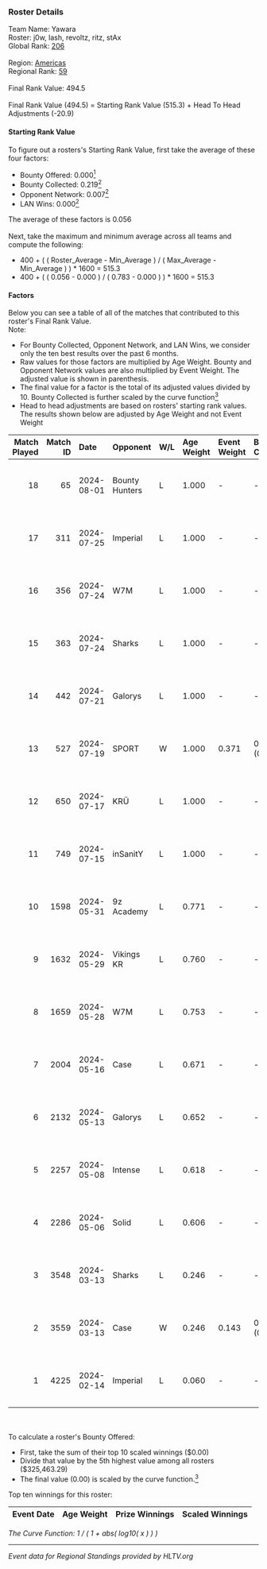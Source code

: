 ### Roster Details<br />
Team Name: Yawara<br />
Roster: j0w, lash, revoltz, ritz, stAx<br />
Global Rank: [206](../standings_global.md)<br />
<br />
Region: [Americas]( ../standings_americas.md)<br />
Regional Rank: [59]( ../standings_americas.md)<br />
<br />
Final Rank Value:  494.5<br />
<br />
Final Rank Value (494.5) = Starting Rank Value (515.3) + Head To Head Adjustments (-20.9)<br />

#### Starting Rank Value<br />
To figure out a rosters's Starting Rank Value, first take the average of these four factors:<br />
- Bounty Offered: 0.000[<sup>1</sup>](#table2)
- Bounty Collected: 0.219[<sup>2</sup>](#table1)
- Opponent Network: 0.007[<sup>2</sup>](#table1)
- LAN Wins: 0.000[<sup>2</sup>](#table1)

The average of these factors is 0.056<br />
<br />
Next, take the maximum and minimum average across all teams and compute the following:<br />
- 400 + ( ( Roster_Average - Min_Average ) / ( Max_Average - Min_Average ) ) * 1600 = 515.3
- 400 + ( ( 0.056 - 0.000 ) / ( 0.783 - 0.000 ) ) * 1600 = 515.3


#### Factors<br />
Below you can see a table of all of the matches that contributed to this roster's Final Rank Value.<br />
Note:<br />

- For Bounty Collected, Opponent Network, and LAN Wins, we consider only the ten best results over the past 6 months.
- Raw values for those factors are multiplied by Age Weight. Bounty and Opponent Network values are also multiplied by Event Weight. The adjusted value is shown in parenthesis.
- The final value for a factor is the total of its adjusted values divided by 10. Bounty Collected is further scaled by the curve function[<sup>3</sup>](#curveFunction)
- Head to head adjustments are based on rosters' starting rank values. The results shown below are adjusted by Age Weight and not Event Weight
<span id="table1"></span><br />


| Match Played | Match ID | Date       | Opponent       | W/L | Age Weight | Event Weight | Bounty Collected | Opponent Network | LAN Wins  | H2H Adj. | Roster                          |
| -: | -: | :- | :- | :- | :- | :- | :- | :- | :- | -: | :- |
|           18 |       65 | 2024-08-01 | Bounty Hunters | L   | 1.000      | -            | -                | -                | -         |    -2.45 | j0w, lash, revoltz, ritz, stAx  |
|           17 |      311 | 2024-07-25 | Imperial       | L   | 1.000      | -            | -                | -                | -         |    -0.70 | j0w, lash, revoltz, ritz, stAx  |
|           16 |      356 | 2024-07-24 | W7M            | L   | 1.000      | -            | -                | -                | -         |    -4.86 | j0w, lash, revoltz, ritz, stAx  |
|           15 |      363 | 2024-07-24 | Sharks         | L   | 1.000      | -            | -                | -                | -         |    -2.00 | j0w, lash, revoltz, ritz, stAx  |
|           14 |      442 | 2024-07-21 | Galorys        | L   | 1.000      | -            | -                | -                | -         |    -5.07 | j0w, lash, revoltz, ritz, stAx  |
|           13 |      527 | 2024-07-19 | SPORT          | W   | 1.000      | 0.371        | 0.004 (0.002)    | 0.114 (0.042)    | 0 (0.000) |    23.00 | j0w, lash, revoltz, ritz, stAx  |
|           12 |      650 | 2024-07-17 | KRÜ            | L   | 1.000      | -            | -                | -                | -         |    -3.15 | j0w, lash, revoltz, ritz, stAx  |
|           11 |      749 | 2024-07-15 | inSanitY       | L   | 1.000      | -            | -                | -                | -         |    -1.29 | j0w, lash, revoltz, ritz, stAx  |
|           10 |     1598 | 2024-05-31 | 9z Academy     | L   | 0.771      | -            | -                | -                | -         |   -12.12 | j0w, lash, ritz, stAx, Straafer |
|            9 |     1632 | 2024-05-29 | Vikings KR     | L   | 0.760      | -            | -                | -                | -         |    -3.71 | j0w, lash, perez, ritz, stAx    |
|            8 |     1659 | 2024-05-28 | W7M            | L   | 0.753      | -            | -                | -                | -         |    -4.31 | j0w, lash, perez, ritz, stAx    |
|            7 |     2004 | 2024-05-16 | Case           | L   | 0.671      | -            | -                | -                | -         |    -2.21 | j0w, lash, perez, ritz, stAx    |
|            6 |     2132 | 2024-05-13 | Galorys        | L   | 0.652      | -            | -                | -                | -         |    -2.03 | j0w, lash, perez, ritz, stAx    |
|            5 |     2257 | 2024-05-08 | Intense        | L   | 0.618      | -            | -                | -                | -         |    -4.19 | j0w, lash, perez, ritz, stAx    |
|            4 |     2286 | 2024-05-06 | Solid          | L   | 0.606      | -            | -                | -                | -         |    -2.22 | j0w, lash, perez, ritz, stAx    |
|            3 |     3548 | 2024-03-13 | Sharks         | L   | 0.246      | -            | -                | -                | -         |    -0.56 | j0w, lash, leleo, perez, stAx   |
|            2 |     3559 | 2024-03-13 | Case           | W   | 0.246      | 0.143        | 0.029 (0.001)    | 0.804 (0.028)    | 0 (0.000) |     7.04 | j0w, lash, leleo, perez, stAx   |
|            1 |     4225 | 2024-02-14 | Imperial       | L   | 0.060      | -            | -                | -                | -         |    -0.03 | j0w, lash, leleo, perez, stAx   |

<br />
<span id="table2"></span><br />
To calculate a roster's Bounty Offered:<br />

- First, take the sum of their top 10 scaled winnings ($0.00)
- Divide that value by the 5th highest value among all rosters ($325,463.29)
- The final value (0.00) is scaled by the curve function.[<sup>3</sup>](#curveFunction)

Top ten winnings for this roster:<br />

| Event Date | Age Weight | Prize Winnings | Scaled Winnings |
| :- | -: | :- | :- |


<span id="curveFunction"></span>_The Curve Function: 1 / ( 1 + abs( log10( x ) ) )_<br />

---
_Event data for Regional Standings provided by HLTV.org_<br />
